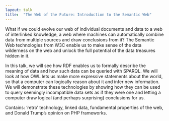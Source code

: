 ```yaml
---
layout: talk
title:  "The Web of the Future: Introduction to the Semantic Web"
---
```


What if we could evolve our web of individual documents and data to a web of interlinked knowledge, a web where
machines can automatically combine data from multiple sources and draw conclusions from it? The Semantic Web
technologies from W3C enable us to make sense of the data wilderness on the web and unlock the full potential
of the data treasures hidden in it.

In this talk, we will see how RDF enables us to formally describe the meaning of data and how such data can be
queried with SPARQL. We will look at how OWL lets us make more expressive statements about the world, so that a
computer can logically reason about it and infer new information. We will demonstrate these technologies by showing
how they can be used to query seemingly incompatible data sets as if they were one and letting a computer draw
logical (and perhaps surprising) conclusions for us.

Contains: ‘retro’ technology, linked data, fundamental properties of the web, and Donald Trump’s opinion on PHP
frameworks.